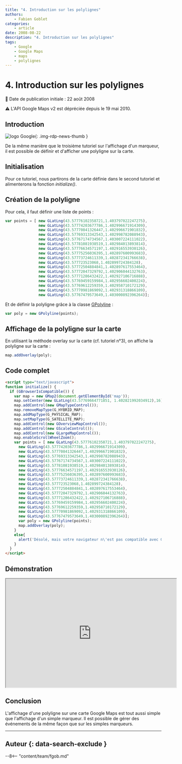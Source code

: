 ```yaml
---
title: "4. Introduction sur les polylignes"
authors:
    - Fabien Goblet
categories:
    - article
date: 2008-08-22
description: "4. Introduction sur les polylignes"
tags:
    - Google
    - Google Maps
    - maps
    - polylignes
---
```


# 4. Introduction sur les polylignes

:calendar: Date de publication initiale : 22 août 2008

:warning: L'API Google Maps v2 est dépréciée depuis le 19 mai 2010.

## Introduction

![logo Google](https://cdn.geotribu.fr/img/logos-icones/entreprises_association/google/google.webp "logo Google"){: .img-rdp-news-thumb }

De la même manière que le troisième tutoriel sur l'affichage d'un marqueur, il est possible de définir et d'afficher une polyligne sur la carte.

## Initialisation

Pour ce tutoriel, nous partirons de la carte définie dans le second tutoriel et alimenterons la fonction *initialize()*.

## Création de la polyligne

Pour cela, il faut définir une liste de points :

```javascript
var points = [ new GLatLng(43.57776102358721,1.403797022247275),
               new GLatLng(43.57774203677786,1.402996671914309),
               new GLatLng(43.57770841326447,1.402996671901832),
               new GLatLng(43.57769313342543,1.402998782088943),
               new GLatLng(43.57767174734567,1.403007224111022),
               new GLatLng(43.57781081938519,1.402984013893814),
               new GLatLng(43.57776634571197,1.402916553930126),
               new GLatLng(43.57775256036395,1.402897600993683),
               new GLatLng(43.57773724611339,1.402872341766638),
               new GLatLng(43.577723523068,1.402899724384128),
               new GLatLng(43.57772504884841,1.402897617553464),
               new GLatLng(43.57772047329792,1.402906044132763),
               new GLatLng(43.57771286432422,1.402927106716888),
               new GLatLng(43.57769459159984,1.402956602400224),
               new GLatLng(43.57769612259359,1.402958710172129),
               new GLatLng(43.57770981869092,1.402931318866109),
               new GLatLng(43.57767479573649,1.403000892396264)];
```

Et de définir la polyligne grâce à la classe [GPolyline](http://code.google.com/intl/fr/apis/maps/documentation/reference.html#GPolyline) :

```javascript
var poly = new GPolyline(points);
```

## Affichage de la polyligne sur la carte

En utilisant la méthode overlay sur la carte (cf. tutoriel n°3), on affiche la polyligne sur la carte :

```javascript
map.addOverlay(poly);
```

## Code complet

```html
<script type="text/javascript">
function initialize() {
  if (GBrowserIsCompatible()) {
    var map = new GMap2(document.getElementById('map'));
    map.setCenter(new GLatLng(43.57769664771851, 1.402821992034912),16);
    map.addControl(new GMapTypeControl());
    map.removeMapType(G_HYBRID_MAP);
    map.addMapType(G_PHYSICAL_MAP);
    map.setMapType(G_SATELLITE_MAP);
    map.addControl(new GOverviewMapControl());
    map.addControl(new GScaleControl());
    map.addControl(new GLargeMapControl());
    map.enableScrollWheelZoom();
    var points = [ new GLatLng(43.57776102358721,1.403797022247275),
      new GLatLng(43.57774203677786,1.402996671914309),
      new GLatLng(43.57770841326447,1.402996671901832),
      new GLatLng(43.57769313342543,1.402998782088943),
      new GLatLng(43.57767174734567,1.403007224111022),
      new GLatLng(43.57781081938519,1.402984013893814),
      new GLatLng(43.57776634571197,1.402916553930126),
      new GLatLng(43.57775256036395,1.402897600993683),
      new GLatLng(43.57773724611339,1.402872341766638),
      new GLatLng(43.577723523068,1.402899724384128),
      new GLatLng(43.57772504884841,1.402897617553464),
      new GLatLng(43.57772047329792,1.402906044132763),
      new GLatLng(43.57771286432422,1.402927106716888),
      new GLatLng(43.57769459159984,1.402956602400224),
      new GLatLng(43.57769612259359,1.402958710172129),
      new GLatLng(43.57770981869092,1.402931318866109),
      new GLatLng(43.57767479573649,1.403000892396264)];
      var poly = new GPolyline(points);
      map.addOverlay(poly);
    }
    else{
      alert('Désolé, mais votre navigateur n\'est pas compatible avec Google Maps');
    }
  }
</script>
```
## Démonstration

<iframe src="http://88.191.142.86/fabien/geotribu/tuto/gmaps-v2/tuto4.html" height="350px" width="550px"></iframe>

## Conclusion

L'affichage d'une polyligne sur une carte Google Maps est tout aussi simple que l'affichage d'un simple marqueur. Il est possible de gérer des événements de la même façon que sur les simples marqueurs.

----

## Auteur {: data-search-exclude }

--8<-- "content/team/fgob.md"
